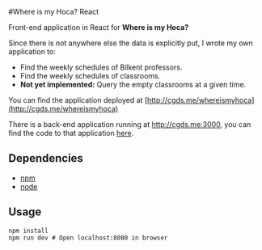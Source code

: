 #Where is my Hoca? React

Front-end application in React for **Where is my Hoca?**

Since there is not anywhere else the data is explicitly put, I wrote my own application to:

* Find the weekly schedules of Bilkent professors.
* Find the weekly schedules of classrooms. 
* **Not yet implemented:** Query the empty classrooms at a given time.

You can find the application deployed at [http://cgds.me/whereismyhoca](http://cgds.me/whereismyhoca)

There is a back-end application running at http://cgds.me:3000, you can find the code to that application [here](http://github.com/cagdass/where-is-my-hoca-server).

## Dependencies

* [npm](https://docs.npmjs.com/cli/install)
* [node](https://nodejs.org/en/download/package-manager/)

## Usage
	npm install
	npm run dev # Open localhost:8080 in browser



